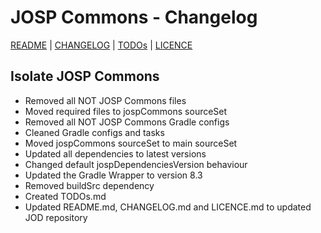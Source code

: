 # JOSP Commons - Changelog

[README](README.md) | [CHANGELOG](CHANGELOG.md) | [TODOs](TODOs.md) | [LICENCE](LICENCE.md)

## Isolate JOSP Commons

* Removed all NOT JOSP Commons files
* Moved required files to jospCommons sourceSet
* Removed all NOT JOSP Commons Gradle configs
* Cleaned Gradle configs and tasks
* Moved jospCommons sourceSet to main sourceSet
* Updated all dependencies to latest versions
* Changed default jospDependenciesVersion behaviour
* Updated the Gradle Wrapper to version 8.3
* Removed buildSrc dependency
* Created TODOs.md
* Updated README.md, CHANGELOG.md and LICENCE.md to updated JOD repository
